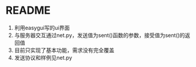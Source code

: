 # README

1. 利用easygui写的ui界面
2. 与服务器交互通过net.py，发送值为sent()函数的参数，接受值为sent()的返回值
3. 目前只实现了基本功能，需求没有完全覆盖
4. 发送协议和样例见net.py
